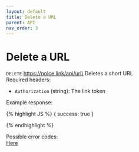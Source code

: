 ```yaml
---
layout: default
title: Delete a URL
parent: API
nav_order: 3
---
```


# Delete a URL

`DELETE` https://noice.link/api/url\
Deletes a short URL\
Required headers:

- `Authorization` (string): The link token

Example response:

<!-- prettier-ignore -->
{% highlight JS %}
{
    success: true
}

{% endhighlight %}

Possible error codes:\
[Here](https://docs.noice.link/errors)
